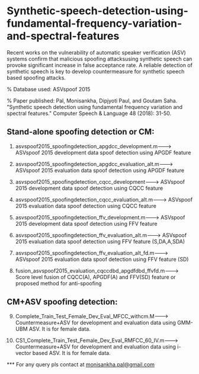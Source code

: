 # Synthetic-speech-detection-using-fundamental-frequency-variation-and-spectral-features
Recent works on the vulnerability of automatic speaker verification (ASV) systems confirm that malicious spoofing attacksusing synthetic speech can provoke 
significant increase in false acceptance rate. A reliable detection of synthetic speech is key to develop countermeasure for synthetic speech based spoofing 
attacks.

% Database used: ASVspoof 2015

% Paper published: Pal, Monisankha, Dipjyoti Paul, and Goutam Saha. "Synthetic speech detection using fundamental frequency variation and spectral features." 
Computer Speech & Language 48 (2018): 31-50.

Stand-alone spoofing detection or CM:
-------------------------------------

1. asvspoof2015_spoofingdetection_apgdcc_development.m---> ASVspoof 2015 development data spoof detection using APGDF feature

2. asvspoof2015_spoofingdetection_apgdcc_evaluation_alt.m---> ASVspoof 2015 evaluation data spoof detection using APGDF feature

3. asvspoof2015_spoofingdetection_cqcc_development---> ASVspoof 2015 development data spoof detection using CQCC feature

4. asvspoof2015_spoofingdetection_cqcc_evaluation_alt.m---> ASVspoof 2015 evaluation data spoof detection using CQCC feature

5. asvspoof2015_spoofingdetection_ffv_development.m---> ASVspoof 2015 development data spoof detection using FFV feature

6. asvspoof2015_spoofingdetection_ffv_evaluation_alt.m---> ASVspoof 2015 evaluation data spoof detection using FFV feature (S,DA,A,SDA)

7. asvspoof2015_spoofingdetection_ffv_evaluation_alt_fd.m---> ASVspoof 2015 evaluation data spoof detection using FFV feature (SD)

8. fusion_asvspoof2015_evaluation_cqccdbd_apgdfdbd_ffvfd.m---> Score level fusion of CQCC(A), APGDF(A) and FFV(SD) feature or proposed method for anti-spoofing

CM+ASV spoofing detection:
---------------------------

9. Complete_Train_Test_Female_Dev_Eval_MFCC_withcm.M---> Countermeasure+ASV for development and evaluation data using GMM-UBM ASV. It is for female data.

10. CS1_Complete_Train_Test_Female_Dev_Eval_RMFCC_60_IV.m---> Countermeasure+ASV for development and evaluation data using i-vector based ASV. 
It is for female data.

*** For any query pls contact at monisankha.pal@gmail.com

